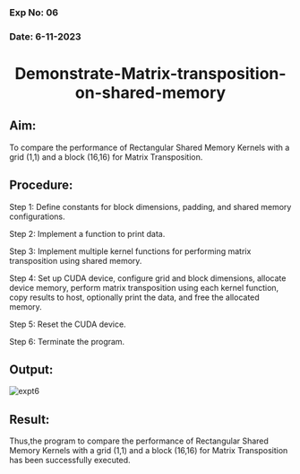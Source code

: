 ### Exp No: 06
### Date: 6-11-2023
# <p align="center">Demonstrate-Matrix-transposition-on-shared-memory</p>
## Aim:
To compare the performance of Rectangular Shared Memory Kernels with a grid (1,1) and a block (16,16) for Matrix Transposition.

## Procedure:
Step 1:
Define constants for block dimensions, padding, and shared memory configurations.

Step 2:
Implement a function to print data.

Step 3:
Implement multiple kernel functions for performing matrix transposition using shared memory.

Step 4:
Set up CUDA device, configure grid and block dimensions, allocate device memory, perform matrix transposition using each kernel function, copy results to host, optionally print the data, and free the allocated memory.

Step 5:
Reset the CUDA device.

Step 6:
Terminate the program.

## Output:
![expt6](https://github.com/Dhayanitha/PCA-Demonstrate-Matrix-transposition-on-shared-memory/assets/75235032/8a4f80cb-968a-4e72-9385-c39ba3faa7b3)

## Result:
Thus,the program to compare the performance of Rectangular Shared Memory Kernels with a grid (1,1) and a block (16,16) for Matrix Transposition has been successfully executed.
